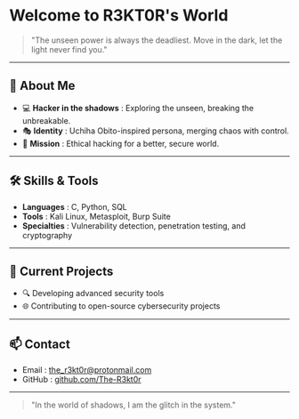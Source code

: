 # Welcome to R3KT0R's World

> "The unseen power is always the deadliest. Move in the dark, let the light never find you."

---

## 👾 About Me

- 💻 **Hacker in the shadows** : Exploring the unseen, breaking the unbreakable.
- 🎭 **Identity** : Uchiha Obito-inspired persona, merging chaos with control.
- 🔐 **Mission** : Ethical hacking for a better, secure world.

---

## 🛠️ Skills & Tools

- **Languages** : C, Python, SQL
- **Tools** : Kali Linux, Metasploit, Burp Suite
- **Specialties** : Vulnerability detection, penetration testing, and cryptography

---

## 🚀 Current Projects

- 🔍 Developing advanced security tools
- 🌐 Contributing to open-source cybersecurity projects

---

## 📫 Contact

- Email : [the_r3kt0r@protonmail.com](mailto:the_r3kt0r@protonmail.com)
- GitHub : [github.com/The-R3kt0r](https://github.com/The-R3kt0r)

---

> "In the world of shadows, I am the glitch in the system."

